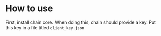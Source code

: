 # How to use
First, install chain core.  When doing this, chain should provide a key.  Put this key in a file titled `client_key.json`